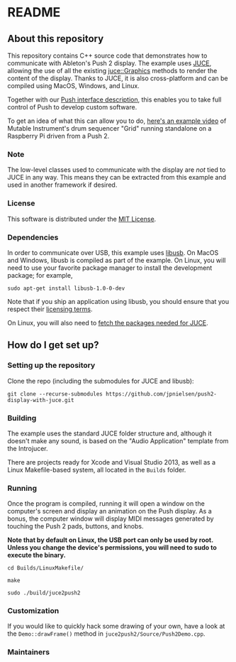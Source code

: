 # README #

## About this repository ##

This repository contains C++ source code that demonstrates how to communicate
with Ableton's Push 2 display. The example uses [JUCE](https://www.juce.com/),
allowing the use of all the existing
[juce::Graphics](https://www.juce.com/doc/classGraphics) methods to render the
content of the display. Thanks to JUCE, it is also cross-platform and can be
compiled using MacOS, Windows, and Linux.

Together with our
[Push interface description](https://github.com/Ableton/push-interface), this
enables you to take full control of Push to develop custom software.

To get an idea of what this can allow you to do,
[here's an example video](https://www.youtube.com/watch?v=9HuNeQQoEmM) of
Mutable Instrument's drum sequencer "Grid" running standalone on a Raspberry Pi
driven from a Push 2.


### Note ###

The low-level classes used to communicate with the display are _not_ tied to
JUCE in any way. This means they can be extracted from this example and used in
another framework if desired.


### License ###

This software is distributed under the [MIT License](./LICENSE).


### Dependencies ###

In order to communicate over USB, this example uses
[libusb](http://www.libusb.org/). On MacOS and Windows, libusb is compiled as
part of the example. On Linux, you will need to use your favorite package
manager to install the development package; for example,

`sudo apt-get install libusb-1.0-0-dev`

Note that if you ship an application using libusb, you should ensure that you
respect their
[licensing terms](http://www.gnu.org/licenses/old-licenses/lgpl-2.1.html).

On Linux, you will also need to
[fetch the packages needed for JUCE](https://forum.juce.com/t/list-of-juce-dependencies-under-linux/15121).


## How do I get set up? ##

### Setting up the repository ###

Clone the repo (including the submodules for JUCE and libusb):

`git clone --recurse-submodules https://github.com/jpnielsen/push2-display-with-juce.git`


### Building ###

The example uses the standard JUCE folder structure and, although it doesn't
make any sound, is based on the "Audio Application" template from the
Introjucer.

There are projects ready for Xcode and Visual Studio 2013, as well as a Linux
Makefile-based system, all located in the `Builds` folder.


### Running ###

Once the program is compiled, running it will open a window on the computer's
screen and display an animation on the Push display. As a bonus, the computer
window will display MIDI messages generated by touching the Push 2 pads,
buttons, and knobs.

**Note that by default on Linux, the USB port can only be used by root. Unless
you change the device's permissions, you will need to sudo to execute the
binary.**

`cd Builds/LinuxMakefile/`

`make`

`sudo ./build/juce2push2`


### Customization ###

If you would like to quickly hack some drawing of your own, have a look at the
`Demo::drawFrame()` method in `juce2push2/Source/Push2Demo.cpp`.

### Maintainers ###

